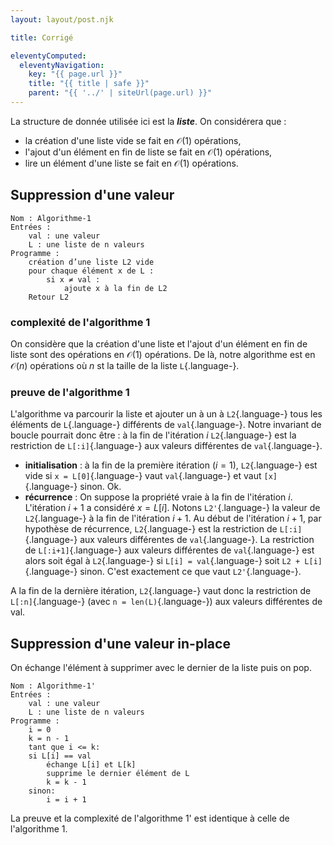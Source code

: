 ```yaml
---
layout: layout/post.njk

title: Corrigé

eleventyComputed:
  eleventyNavigation:
    key: "{{ page.url }}"
    title: "{{ title | safe }}"
    parent: "{{ '../' | siteUrl(page.url) }}"
---
```


La structure de donnée utilisée ici est la **_liste_**. On considérera que :

- la création d'une liste vide se fait en $\mathcal{O}(1)$ opérations,
- l'ajout d'un élément en fin de liste se fait en $\mathcal{O}(1)$ opérations,
- lire un élément d'une liste se fait en $\mathcal{O}(1)$ opérations.

## Suppression d'une valeur

```text
Nom : Algorithme-1
Entrées :
    val : une valeur
    L : une liste de n valeurs
Programme :
    création d’une liste L2 vide
    pour chaque élément x de L :
        si x ≠ val :
            ajoute x à la fin de L2
    Retour L2
```

### complexité de l'algorithme 1

On considère que la création d'une liste et l'ajout d'un élément en fin de liste sont des opérations en $\mathcal{O}(1)$ opérations. De là, notre algorithme est en $\mathcal{O}(n)$ opérations où $n$ st la taille de la liste `L`{.language-}.

### preuve de l'algorithme 1

L'algorithme va parcourir la liste et ajouter un à un à `L2`{.language-} tous les éléments de `L`{.language-} différents de `val`{.language-}. Notre invariant de boucle pourrait donc être : à la fin de l'itération $i$ `L2`{.language-} est la restriction de `L[:i]`{.language-} aux valeurs différentes de `val`{.language-}.

- **initialisation** : à la fin de la première itération ($i=1$), `L2`{.language-} est vide si `x = L[0]`{.language-} vaut `val`{.language-} et vaut `[x]`{.language-} sinon. Ok.
- **récurrence** : On suppose la propriété vraie à la fin de l'itération $i$. L'itération $i+1$ a considéré $x = L[i]$. Notons `L2'`{.language-} la valeur de `L2`{.language-} à la fin de l'itération $i+1$. Au début de l'itération $i+1$, par hypothèse de récurrence, `L2`{.language-} est la restriction de `L[:i]`{.language-} aux valeurs différentes de `val`{.language-}. La restriction de `L[:i+1]`{.language-} aux valeurs différentes de `val`{.language-} est alors soit égal à `L2`{.language-} si `L[i] = val`{.language-} soit `L2 + L[i]`{.language-} sinon. C'est exactement ce que vaut `L2'`{.language-}.

A la fin de la dernière itération, `L2`{.language-} vaut donc la restriction de `L[:n]`{.language-} (avec `n = len(L)`{.language-}) aux valeurs différentes de val.

## Suppression d'une valeur in-place

On échange l'élément à supprimer avec le dernier de la liste puis on pop.

```text
Nom : Algorithme-1'
Entrées :
    val : une valeur
    L : une liste de n valeurs
Programme :
    i = 0
    k = n - 1
    tant que i <= k:
    si L[i] == val
        échange L[i] et L[k]
        supprime le dernier élément de L
        k = k - 1
    sinon:
        i = i + 1
```

La preuve et la complexité de l'algorithme 1' est identique à celle de l'algorithme 1.
